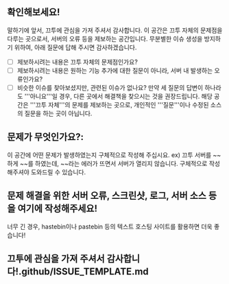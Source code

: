 ## 확인해보세요!
말하기에 앞서, 끄투에 관심을 가져 주셔서 감사합니다. 이 공간은 끄투 자체의 문제점을 다루는 곳으로서, 서버의 오류 등을 제보하는 공간입니다.
무분별한 이슈 생성을 방지하기 위하여, 아래 질문에 답해 주시면 감사하겠습니다.
- [ ] 제보하시려는 내용은 끄투 자체의 문제점인가요?
- [ ] 제보하시려는 내용은 원하는 기능 추가에 대한 질문이 아니라, 서버 내 발생하는 오류인가요?
- [ ] 비슷한 이슈를 찾아보셨지만, 관련된 이슈가 없나요?
만약 세 질문의 답변이 하나라도 '''아니요'''일 경우, 다른 곳에서 해결책을 찾으시는 것을 권장드립니다.
해당 공간은 '''끄투 자체'''의 문제를 제보하는 곳으로, 개인적인 '''질문'''이나 수정된 소스의 질문을 하는 곳이 아닙니다.

## 문제가 무엇인가요?:
이 공간에 어떤 문제가 발생하였는지 구체적으로 작성해 주십시요. ex) 끄투 서버를 ~~하게 ~~를 하였는데, ~~라는 에러가 뜨면서 서버가 열리지 않습니다.
구체적으로 작성해주셔야 도와드릴 수 있습니다.

## 문제 해결을 위한 서버 오류, 스크린샷, 로그, 서버 소스 등을 여기에 작성해주세요!
너무 긴 경우, hastebin이나 pastebin 등의 텍스트 호스팅 사이트를 활용하면 더욱 좋습니다!

## 끄투에 관심을 가져 주셔서 감사합니다!.github/ISSUE_TEMPLATE.md
